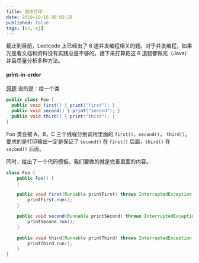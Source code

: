 ```yaml
---
title: 顺序打印
date: 2019-10-16 08:03:29
published: false
tags: [os, oj]
---
```

截止到目前，Leetcode 上已经出了 6 道并发编程相关的题。对于并发编程，如果光是看文档和资料没有实践总是不够的。接下来打算把这 6 道题都做完（Java）并且尽量分析多种方法。

#### print-in-order
[原题](https://leetcode.com/problems/print-in-order/) 说的是：给一个类

```java
public class Foo {
  public void first() { print("first"); }
  public void second() { print("second"); }
  public void third() { print("third"); }
}
```
Foo 类会被 A，B，C 三个线程分别调用里面的 `first()`，`second()`， `third()`。要求的是打印输出一定是保证了 `second()` 在 `first()` 后面，`third()` 在 `second()` 后面。

同时，给出了一个代码模板。我们要做的就是完善里面的内容。

```java
class Foo {
    public Foo() {
    }

    public void first(Runnable printFirst) throws InterruptedException {
        printFirst.run();
    }

    public void second(Runnable printSecond) throws InterruptedException {
        printSecond.run();
    }

    public void third(Runnable printThird) throws InterruptedException {
        printThird.run();
    }
}
```